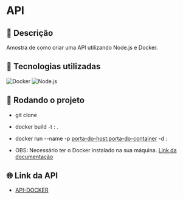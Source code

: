 # API

## 📝 Descrição

Amostra de como criar uma API utilizando Node.js e Docker.

## 🔧 Tecnologias utilizadas

![Docker](https://skillicons.dev/icons?i=docker)
![Node.js ](https://skillicons.dev/icons?i=nodejs)

## 🚀 Rodando o projeto

* git clone
* docker build -t <nomde-da-img>:<tag> .
* docker run --name <nome-do-container> -p <porta-do-host:porta-do-container> -d <nome-da-imagem>:<tag>

* OBS: Necessário ter o Docker instalado na sua máquina. [Link da documentação](https://docs.docker.com/get-started/docker_cheatsheet.pdf)

## 🌐 Link da API

* [API-DOCKER](https://sample-backend-docker.azurewebsites.net/)
